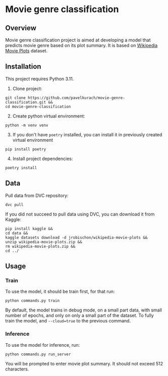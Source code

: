 # Movie genre classification

## Overview

Movie genre classification project is aimed at developing a model that predicts movie genre based on its plot summary.
It is based on [Wikipedia Movie Plots](https://www.kaggle.com/datasets/jrobischon/wikipedia-movie-plots) dataset.

## Installation

This project requires Python 3.11.

1. Clone project:

```shell
git clone https://github.com/pavelkurach/movie-genre-classification.git &&
cd movie-genre-classification
```

2. Create python virtual environment:

```shell
python -m venv venv
```

3. If you don't have `poetry` installed, you can install it in previously created virtual environment

```shell
pip install poetry
```

4. Install project dependencies:

```shell
poetry install
```

## Data 

Pull data from DVC repository:

```shell
dvc pull
```

If you did not succeed to pull data using DVC, you can download it from Kaggle:

```shell
pip install kaggle &&
cd data &&
kaggle datasets download -d jrobischon/wikipedia-movie-plots &&
unzip wikipedia-movie-plots.zip &&
rm wikipedia-movie-plots.zip &&
cd ../
```

## Usage

### Train

To use the model, it should be train first, for that run:

```shell
python commands.py train
```

By default, the model trains in debug mode, on a small part data, with small number of epochs, and only on only a small part of the dataset.
To fully train the model, and `--cloud=true` to the previous command.

### Inference

To use the model for inference, run:

```shell
python commands.py run_server
```

You will be prompted to enter movie plot summary. It should not exceed 512 characters.
